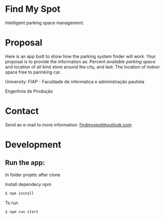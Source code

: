 # Find My Spot

Intelligent parking space management.

# Proposal

Here is an app built to show how the parking system finder will work. Your proposal is to provide the information as: Percent  *available parking space* and location of all kind store around the city, and last: The location of indoor space free to parinking car.

University: FIAP - Faculdade de informatica e administração paulista

Engenhria de Produção

# Contact

Send an e-mail to more information:
findmyspot@outlook.com

# Development
## Run the app:

In folder projetc after clone

Install dependecy npm
```sh
$ npm install
```

To run
```sh
$ npm run start
```
